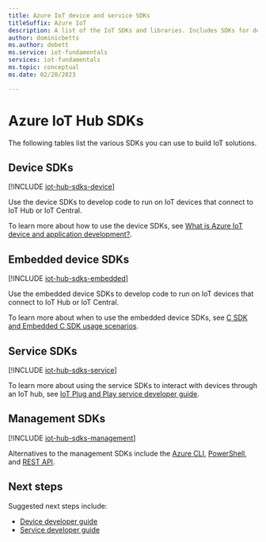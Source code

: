 ```yaml
---
title: Azure IoT device and service SDKs
titleSuffix: Azure IoT
description: A list of the IoT SDKs and libraries. Includes SDKs for device development and SDKs for building service applications.
author: dominicbetts
ms.author: dobett
ms.service: iot-fundamentals
services: iot-fundamentals
ms.topic: conceptual
ms.date: 02/20/2023

---
```


# Azure IoT Hub SDKs

The following tables list the various SDKs you can use to build IoT solutions.

## Device SDKs

[!INCLUDE [iot-hub-sdks-device](../../includes/iot-hub-sdks-device.md)]

Use the device SDKs to develop code to run on IoT devices that connect to IoT Hub or IoT Central.

To learn more about how to use the device SDKs, see [What is Azure IoT device and application development?](../iot-develop/about-iot-develop.md).

## Embedded device SDKs

[!INCLUDE [iot-hub-sdks-embedded](../../includes/iot-hub-sdks-embedded.md)]

Use the embedded device SDKs to develop code to run on IoT devices that connect to IoT Hub or IoT Central.

To learn more about when to use the embedded device SDKs, see [C SDK and Embedded C SDK usage scenarios](../iot-develop/concepts-using-c-sdk-and-embedded-c-sdk.md).

## Service SDKs

[!INCLUDE [iot-hub-sdks-service](../../includes/iot-hub-sdks-service.md)]

To learn more about using the service SDKs to interact with devices through an IoT hub, see [IoT Plug and Play service developer guide](../iot-develop/concepts-developer-guide-service.md).

## Management SDKs

[!INCLUDE [iot-hub-sdks-management](../../includes/iot-hub-sdks-management.md)]

Alternatives to the management SDKs include the [Azure CLI](../iot-hub/iot-hub-create-using-cli.md), [PowerShell](../iot-hub/iot-hub-create-using-powershell.md), and [REST API](../iot-hub/iot-hub-rm-rest.md).

## Next steps

Suggested next steps include:

- [Device developer guide](../iot-develop/concepts-developer-guide-device.md)
- [Service developer guide](../iot-develop/concepts-developer-guide-service.md)